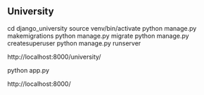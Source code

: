## University

cd django_university
source venv/bin/activate
python manage.py makemigrations
python manage.py migrate
python manage.py createsuperuser
python manage.py runserver

http://localhost:8000/university/

python app.py

http://localhost:8000/

